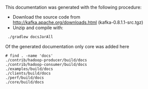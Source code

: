 This documentation was generated with the following procedure: 

 * Download the source code from http://kafka.apache.org/downloads.html (kafka-0.8.1.1-src.tgz)
 * Unzip and compile with:

```bash
 ./gradlew docsJarAll
```

Of the generated documentation only core was added here

```
# find . -name 'docs'
./contrib/hadoop-producer/build/docs
./contrib/hadoop-consumer/build/docs
./examples/build/docs
./clients/build/docs
./perf/build/docs
./core/build/docs
```
